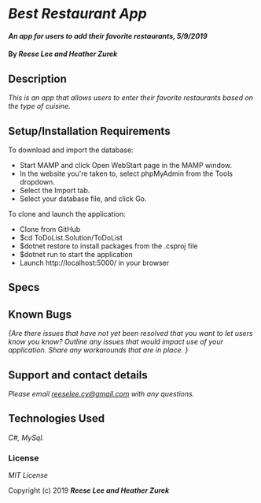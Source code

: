 # _Best Restaurant App_

#### _An app for users to add their favorite restaurants, 5/9/2019_

#### By _**Reese Lee and Heather Zurek**_

## Description

_This is an app that allows users to enter their favorite restaurants based on the type of cuisine._

## Setup/Installation Requirements
To download and import the database:

* Start MAMP and click Open WebStart page in the MAMP window.
* In the website you're taken to, select phpMyAdmin from the Tools dropdown.
* Select the Import tab.
* Select your database file, and click Go.

To clone and launch the application:

* Clone from GitHub
* $cd ToDoList.Solution/ToDoList
* $dotnet restore to install packages from the .csproj file
* $dotnet run to start the application
* Launch http://localhost:5000/ in your browser

## Specs



## Known Bugs

_{Are there issues that have not yet been resolved that you want to let users know you know?  Outline any issues that would impact use of your application.  Share any workarounds that are in place. }_

## Support and contact details

_Please email reeselee.cy@gmail.com with any questions._

## Technologies Used

_C#, MySql._

### License

*MIT License*

Copyright (c) 2019 **_Reese Lee and Heather Zurek_**
